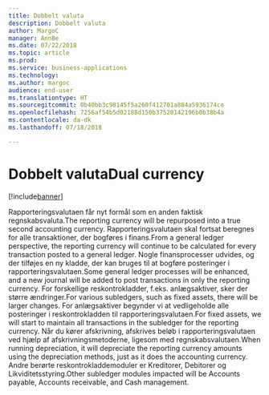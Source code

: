 ```yaml
---
title: Dobbelt valuta
description: Dobbelt valuta
author: MargoC
manager: AnnBe
ms.date: 07/22/2018
ms.topic: article
ms.prod: 
ms.service: business-applications
ms.technology: 
ms.author: margoc
audience: end-user
ms.translationtype: HT
ms.sourcegitcommit: 0b40bb3c98145f5a260f412701a884a5936174ce
ms.openlocfilehash: 7256af54b5d02188d150b37520142196b0b38b4a
ms.contentlocale: da-dk
ms.lasthandoff: 07/18/2018

---
```

#  <a name="dual-currency"></a><span data-ttu-id="24cc4-103">Dobbelt valuta</span><span class="sxs-lookup"><span data-stu-id="24cc4-103">Dual currency</span></span>

[!include[banner](../../includes/banner.md)]

<span data-ttu-id="24cc4-104">Rapporteringsvalutaen får nyt formål som en anden faktisk regnskabsvaluta.</span><span class="sxs-lookup"><span data-stu-id="24cc4-104">The reporting currency will be repurposed into a true second accounting currency.</span></span> <span data-ttu-id="24cc4-105">Rapporteringsvalutaen skal fortsat beregnes for alle transaktioner, der bogføres i finans.</span><span class="sxs-lookup"><span data-stu-id="24cc4-105">From a general ledger perspective, the reporting currency will continue to be calculated for every transaction posted to a general ledger.</span></span>  <span data-ttu-id="24cc4-106">Nogle finansprocesser udvides, og der tilføjes en ny kladde, der kan bruges til at bogføre posteringer i rapporteringsvalutaen.</span><span class="sxs-lookup"><span data-stu-id="24cc4-106">Some general ledger processes will be enhanced, and a new journal will be added to post transactions in only the reporting currency.</span></span> <span data-ttu-id="24cc4-107">For forskellige reskontrokladder, f.eks. anlægsaktiver, sker der større ændringer.</span><span class="sxs-lookup"><span data-stu-id="24cc4-107">For various subledgers, such as fixed assets, there will be larger changes.</span></span> <span data-ttu-id="24cc4-108">For anlægsaktiver begynder vi at vedligeholde alle posteringer i reskontrokladden til rapporteringsvalutaen.</span><span class="sxs-lookup"><span data-stu-id="24cc4-108">For fixed assets, we will start to maintain all transactions in the subledger for the reporting currency.</span></span> <span data-ttu-id="24cc4-109">Når du kører afskrivning, afskrives beløb i rapporteringsvalutaen ved hjælp af afskrivningsmetoderne, ligesom med regnskabsvalutaen.</span><span class="sxs-lookup"><span data-stu-id="24cc4-109">When running depreciation, it will depreciate the reporting currency amounts using the depreciation methods, just as it does the accounting currency.</span></span> <span data-ttu-id="24cc4-110">Andre berørte reskontrokladdemoduler er Kreditorer, Debitorer og Likviditetsstyring.</span><span class="sxs-lookup"><span data-stu-id="24cc4-110">Other subledger modules impacted will be Accounts payable, Accounts receivable, and Cash management.</span></span>


